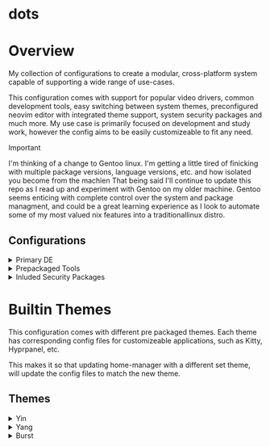 # dots

# Overview

My collection of configurations to create a modular, cross-platform system capable of supporting a wide range of use-cases.

This configuration comes with support for popular video drivers, common development tools, easy switching between system themes, preconfigured neovim editor with integrated theme support, system security packages and much more. My use case is primarily focused on development and study work, however the config aims to be easily customizeable to fit any need.

> [!IMPORTANT]
> I'm thinking of a change to Gentoo linux. I'm getting a little tired of finicking with multiple package versions, language versions, etc. and how isolated you become from the machien
> That being said I'll continue to update this repo as I read up and experiment with Gentoo on my older machine.
> Gentoo seems enticing with complete control over the system and package managment, and could be a great learning experience as I look to automate some of my most valued nix features into a traditionallinux distro.

## Configurations

<details>
<summary>Primary DE</summary>

- Wayland

- **WM**: Hyprland

- **Bar**: Hyprpanel

- **Session Manager**: SDDM w/ Sugar Candy Theme

- **Terminal**: Kitty

- **Shell**: Zsh

- **Editor**: Neovim
</details>

<details>
<summary>Prepackaged Tools</summary>

- Obsidian

- Zathura

- MPD

- Cava

- HyprIdle/HyprLock

- Wofi

- Docker

- Alpaca

- Yazi
</details>

<details>
<summary>Inluded Security Packages</summary>

- Fail2Ban

- Unbound

- Firewall Daemon

- Sysctl
</details>

# Builtin Themes

This configuration comes with different pre packaged themes. Each theme has corresponding config files for customizeable applications, such as Kitty, Hyprpanel, etc.

This makes it so that updating home-manager with a different set theme, will update the config files to match the new theme.

## Themes

<details>
<summary>Yin</summary>

![Home](https://i.imgur.com/PUmXPjc.png)

![Neovim](https://i.imgur.com/qKOq2yO.png)

![Obsidian/zathura](https://i.imgur.com/peLx7e2.png)

</details>

<details>
<summary>Yang</summary>

![Home](https://i.imgur.com/UennvDJ.png)

![Neovim](https://i.imgur.com/H7TOMbB.png)

![Obsidian/zathura](https://i.imgur.com/51cfRHV.png)

</details>

<details>
<summary>Burst</summary>

![Home](https://i.imgur.com/BwRwpYV.png)

![Neovim](https://i.imgur.com/TNgCoEj.png)

![Obsidian/zathura](https://i.imgur.com/tG6IhZx.png)

</details>
